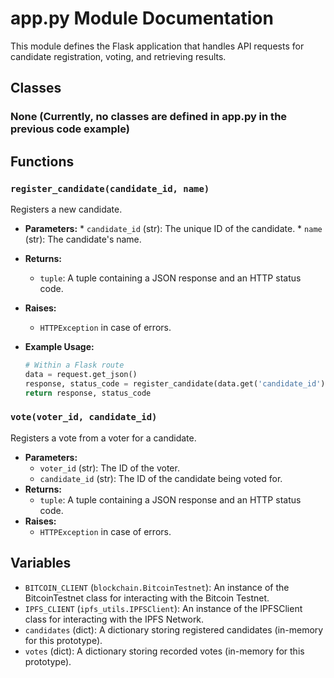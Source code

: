 # app.py Module Documentation

This module defines the Flask application that handles API requests for candidate registration, voting, and retrieving results.

## Classes

### None (Currently, no classes are defined in app.py in the previous code example)

## Functions

### `register_candidate(candidate_id, name)`

Registers a new candidate.

 *   **Parameters:**
    *   `candidate_id` (str): The unique ID of the candidate.
    *   `name` (str): The candidate's name.
*   **Returns:**
    *   `tuple`: A tuple containing a JSON response and an HTTP status code.
*   **Raises:**
    *   `HTTPException` in case of errors.
*   **Example Usage:**

    ```python
    # Within a Flask route
    data = request.get_json()
    response, status_code = register_candidate(data.get('candidate_id'), data.get('name'))
    return response, status_code
    ```

### `vote(voter_id, candidate_id)`

Registers a vote from a voter for a candidate.

*   **Parameters:**
    *   `voter_id` (str): The ID of the voter.
    *   `candidate_id` (str): The ID of the candidate being voted for.
*   **Returns:**
    *   `tuple`: A tuple containing a JSON response and an HTTP status code.
*   **Raises:**
    *   `HTTPException` in case of errors.

## Variables

*   `BITCOIN_CLIENT` (`blockchain.BitcoinTestnet`): An instance of the BitcoinTestnet class for interacting with the Bitcoin Testnet.
* `IPFS_CLIENT` (`ipfs_utils.IPFSClient`): An instance of the IPFSClient class for interacting with the IPFS Network.
*   `candidates` (dict): A dictionary storing registered candidates (in-memory for this prototype).
*   `votes` (dict): A dictionary storing recorded votes (in-memory for this prototype).